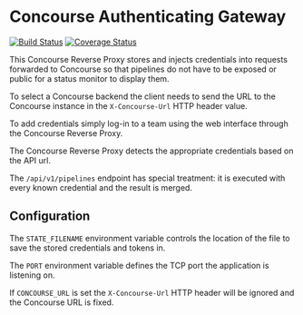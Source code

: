 # Concourse Authenticating Gateway

[![Build Status](https://travis-ci.org/timotto/concourse-auth-gateway.svg?branch=master)](https://travis-ci.org/timotto/concourse-auth-gateway)
[![Coverage Status](https://coveralls.io/repos/github/timotto/concourse-auth-gateway/badge.svg?branch=master)](https://coveralls.io/github/timotto/concourse-auth-gateway?branch=master)

This Concourse Reverse Proxy stores and injects credentials into requests forwarded to
Concourse so that pipelines do not have to be exposed or public for a status monitor
to display them.

To select a Concourse backend the client needs to send the URL to the Concourse
instance in the ```X-Concourse-Url``` HTTP header value.

To add credentials simply log-in to a team using the web interface through the 
Concourse Reverse Proxy.

The Concourse Reverse Proxy detects the appropriate credentials based on the API
url.  

The ```/api/v1/pipelines``` endpoint has special treatment: it is executed with every
known credential and the result is merged.

## Configuration

The ```STATE_FILENAME``` environment variable controls the location of the file to save
the stored credentials and tokens in.

The ```PORT``` environment variable defines the TCP port the application is listening on.

If ```CONCOURSE_URL``` is set the ```X-Concourse-Url``` HTTP header will be ignored and
the Concourse URL is fixed.
